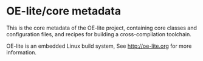 OE-lite/core metadata
=====================

This is the core metadata of the OE-lite project, containing core classes and
configuration files, and recipes for building a cross-compilation toolchain.

OE-lite is an embedded Linux build system,
See http://oe-lite.org for more information.

